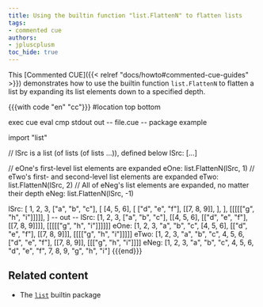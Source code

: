 ```yaml
---
title: Using the builtin function "list.FlattenN" to flatten lists
tags:
- commented cue
authors:
- jpluscplusm
toc_hide: true
---
```


This [Commented CUE]({{< relref "docs/howto#commented-cue-guides" >}})
demonstrates how to use the builtin function `list.FlattenN` to flatten a list
by expanding its list elements down to a specified depth.

{{{with code "en" "cc"}}}
#location top bottom

exec cue eval
cmp stdout out
-- file.cue --
package example

import "list"

// lSrc is a list (of lists (of lists ...)), defined below
lSrc: [...]

// eOne's first-level list elements are expanded
eOne: list.FlattenN(lSrc, 1)
// eTwo's first- and second-level list elements are expanded
eTwo: list.FlattenN(lSrc, 2)
// All of eNeg's list elements are expanded, no matter their depth
eNeg: list.FlattenN(lSrc, -1)

lSrc: [
	1, 2, 3,
	["a", "b", "c"],
	[
		[4, 5, 6],
		[
			["d", "e", "f"],
			[[7, 8, 9]],
		],
	],
	[[[[["g", "h", "i"]]]]],
]
-- out --
lSrc: [1, 2, 3, ["a", "b", "c"], [[4, 5, 6], [["d", "e", "f"], [[7, 8, 9]]]], [[[[["g", "h", "i"]]]]]]
eOne: [1, 2, 3, "a", "b", "c", [4, 5, 6], [["d", "e", "f"], [[7, 8, 9]]], [[[["g", "h", "i"]]]]]
eTwo: [1, 2, 3, "a", "b", "c", 4, 5, 6, ["d", "e", "f"], [[7, 8, 9]], [[["g", "h", "i"]]]]
eNeg: [1, 2, 3, "a", "b", "c", 4, 5, 6, "d", "e", "f", 7, 8, 9, "g", "h", "i"]
{{{end}}}

## Related content

- The [`list`](https://pkg.go.dev/cuelang.org/go/pkg/list) builtin package
